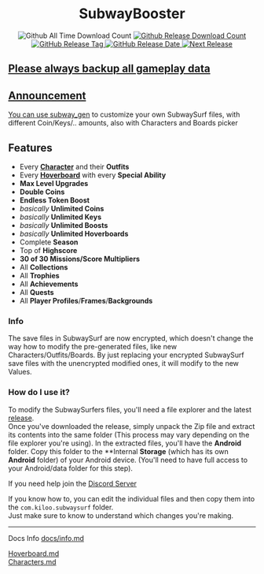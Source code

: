 <h1 align="center">SubwayBooster</h1>
<p align="center">
  <a>
  <img alt="Github All Time Download Count" src="https://img.shields.io/github/downloads/HerrErde/SubwayBooster/total.svg?color=181717&logo=github&style=for-the-badge&cacheSeconds=3600">
  </a>
<a href="https://github.com/HerrErde/SubwayBooster/releases/latest">
  <img alt="Github Release Download Count" src="https://img.shields.io/github/downloads/HerrErde/SubwayBooster/latest/total.svg?color=181717&logo=github&style=for-the-badge&cacheSeconds=3600">
  </a>
  <a href="https://github.com/HerrErde/SubwayBooster/releases/latest">
  <img alt="GitHub Release Tag" src="https://img.shields.io/github/release/HerrErde/SubwayBooster/all.svg?style=for-the-badge&logo=github&logoColor=fafafa&colorA=191b25&colorB=32cb8b&cacheSeconds=3600">
  </a>
  <a href="https://github.com/HerrErde/SubwayBooster/releases/">
    <img alt="GitHub Release Date" src="https://img.shields.io/github/release-date-pre/HerrErde/SubwayBooster.svg?style=for-the-badge&cacheSeconds=3600">
  </a>
  <a href="https://github.com/HerrErde/SubwayBooster/releases/">
    <img alt="Next Release" src="https://img.shields.io/endpoint?url=https%3A%2F%2Fapi.herrerde.workers.dev%2Fgh%2FSubwayBooster%2Fshield&cacheSeconds=60">
</p>

## Please always backup all gameplay data

## Announcement

You can use [subway_gen](https://subway.herrerde.xyz) to customize your own SubwaySurf files, with different Coin/Keys/.. amounts, also with Characters and Boards picker

## Features

- Every [**Character**](https://subwaysurf.fandom.com/wiki/Characters) and their **Outfits**
- Every [**Hoverboard**](https://subwaysurf.fandom.com/wiki/Hoverboard) with every **Special Ability**
- **Max Level Upgrades**
- **Double Coins**
- **Endless Token Boost**
- _basically_ **Unlimited Coins**
- _basically_ **Unlimited Keys**
- _basically_ **Unlimited Boosts**
- _basically_ **Unlimited Hoverboards**
- Complete **Season**
- Top of **Highscore**
- **30 of 30 Missions/Score Multipliers**
- All **Collections**
- All **Trophies**
- All **Achievements**
- All **Quests**
- All **Player Profiles**/**Frames**/**Backgrounds**

### Info

The save files in SubwaySurf are now encrypted, which doesn't change the way how to modify the pre-generated files, like new Characters/Outfits/Boards.
By just replacing your encrypted SubwaySurf save files with the unencrypted modified ones, it will modify to the new Values.

### How do I use it?

To modify the SubwaySurfers files, you'll need a file explorer and the latest [release](https://github.com/HerrErde/SubwayBooster/releases/latest). \
Once you've downloaded the release, simply unpack the Zip file and extract its contents into the same folder (This process may vary depending on the file explorer you're using).
In the extracted files, you'll have the **Android** folder. Copy this folder to the **Internal **Storage** (which has its own **Android** folder) of your Android device.
(You'll need to have full access to your Android/data folder for this step).

If you need help join the [Discord Server](https://discord.gg/NAXbNwKK2V)

If you know how to, you can edit the individual files and then copy them into the `com.kiloo.subwaysurf` folder. \
Just make sure to know to understand which changes you're making.

---

Docs Info [docs/info.md](docs/info.md)

[Hoverboard.md](docs/Hoverboard.md) \
[Characters.md](docs/Characters.md)
